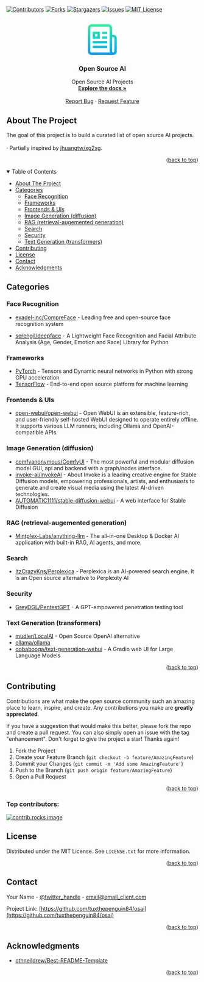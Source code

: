 <a id="readme-top"></a>

[![Contributors][contributors-shield]][contributors-url]
[![Forks][forks-shield]][forks-url]
[![Stargazers][stars-shield]][stars-url]
[![Issues][issues-shield]][issues-url]
[![MIT License][license-shield]][license-url]



<!-- PROJECT LOGO -->
<br />
<div align="center">
  <a href="https://github.com/tuxthepenguin84/osai">
    <img src="images/logo.png" alt="Logo" width="80" height="80">
  </a>

<h3 align="center">Open Source AI</h3>

  <p align="center">
    Open Source AI Projects
    <br />
    <a href="https://github.com/tuxthepenguin84/osai"><strong>Explore the docs »</strong></a>
    <br />
    <br />
    <a href="https://github.com/tuxthepenguin84/osai/issues/new?labels=bug&template=bug-report---.md">Report Bug</a>
    ·
    <a href="https://github.com/tuxthepenguin84/osai/issues/new?labels=enhancement&template=feature-request---.md">Request Feature</a>
  </p>
</div>



<!-- ABOUT THE PROJECT -->
## About The Project

The goal of this project is to build a curated list of open source AI projects. <br />
<br />
· Partially inspired by [jhuangtw/xg2xg](https://github.com/jhuangtw/xg2xg).

<p align="right">(<a href="#readme-top">back to top</a>)</p>



<!-- TABLE OF CONTENTS -->
<details open>
  <summary>Table of Contents</summary>
  <ul>
    <li><a href="#about-the-project">About The Project</a></li>
    <li>
      <a href="#categories">Categories</a>
      <ul>
        <li><a href="#facerecognition">Face Recognition</a></li>
        <li><a href="#frameworks">Frameworks</a></li>
        <li><a href="#frontend">Frontends & UIs</a></li>
        <li><a href="#imagegeneration">Image Generation (diffusion)</a></li>
        <li><a href="#rag">RAG (retrieval-augemented generation)</a></li>
        <li><a href="#search">Search</a></li>
        <li><a href="#security">Security</a></li>
        <li><a href="#textgeneration">Text Generation (transformers)</a></li>
      </ul>
    </li>
    <li><a href="#contributing">Contributing</a></li>
    <li><a href="#license">License</a></li>
    <li><a href="#contact">Contact</a></li>
    <li><a href="#acknowledgments">Acknowledgments</a></li>
  </ul>
</details>



<!-- CATEGORIES -->
## Categories

### <a id="facerecognition"></a>Face Recognition

* [exadel-inc/CompreFace](https://github.com/exadel-inc/CompreFace) - Leading free and open-source face recognition system

* [serengil/deepface](https://github.com/serengil/deepface) - A Lightweight Face Recognition and Facial Attribute Analysis (Age, Gender, Emotion and Race) Library for Python

### <a id="frameworks"></a>Frameworks
* [PyTorch](https://github.com/pytorch/pytorch) - Tensors and Dynamic neural networks in Python with strong GPU acceleration
* [TensorFlow](https://github.com/tensorflow/tensorflow) - End-to-end open source platform for machine learning

### <a id="frontends"></a>Frontends & UIs
* [open-webui/open-webui](https://github.com/open-webui/open-webui) - Open WebUI is an extensible, feature-rich, and user-friendly self-hosted WebUI designed to operate entirely offline. It supports various LLM runners, including Ollama and OpenAI-compatible APIs.

### <a id="imagegeneration"></a>Image Generation (diffusion)

* [comfyanonymous/ComfyUI](https://github.com/comfyanonymous/ComfyUI) - The most powerful and modular diffusion model GUI, api and backend with a graph/nodes interface.
* [invoke-ai/InvokeAI](https://github.com/invoke-ai/InvokeAI) - About
Invoke is a leading creative engine for Stable Diffusion models, empowering professionals, artists, and enthusiasts to generate and create visual media using the latest AI-driven technologies.
* [AUTOMATIC1111/stable-diffusion-webui](https://github.com/AUTOMATIC1111/stable-diffusion-webui) - A web interface for Stable Diffusion

### <a id="rag"></a>RAG (retrieval-augemented generation)

* [Mintplex-Labs/anything-llm](https://github.com/Mintplex-Labs/anything-llm) - The all-in-one Desktop & Docker AI application with built-in RAG, AI agents, and more.

### <a id="search"></a>Search

* [ItzCrazyKns/Perplexica](https://github.com/ItzCrazyKns/Perplexica) - Perplexica is an AI-powered search engine. It is an Open source alternative to Perplexity AI

### <a id="security"></a>Security

* [GreyDGL/PentestGPT](https://github.com/GreyDGL/PentestGPT) - A GPT-empowered penetration testing tool

### <a id="textgeneration"></a>Text Generation (transformers)

* [mudler/LocalAI](https://github.com/mudler/LocalAI) - Open Source OpenAI alternative
* [ollama/ollama](https://github.com/ollama/ollama)
* [oobabooga/text-generation-webui](https://github.com/oobabooga/text-generation-webui) - A Gradio web UI for Large Language Models

<p align="right">(<a href="#readme-top">back to top</a>)</p>



<!-- CONTRIBUTING -->
## Contributing

Contributions are what make the open source community such an amazing place to learn, inspire, and create. Any contributions you make are **greatly appreciated**.

If you have a suggestion that would make this better, please fork the repo and create a pull request. You can also simply open an issue with the tag "enhancement".
Don't forget to give the project a star! Thanks again!

1. Fork the Project
2. Create your Feature Branch (`git checkout -b feature/AmazingFeature`)
3. Commit your Changes (`git commit -m 'Add some AmazingFeature'`)
4. Push to the Branch (`git push origin feature/AmazingFeature`)
5. Open a Pull Request

<p align="right">(<a href="#readme-top">back to top</a>)</p>

### Top contributors:

<a href="https://github.com/tuxthepenguin84/osai/graphs/contributors">
  <img src="https://contrib.rocks/image?repo=tuxthepenguin84/osai" alt="contrib.rocks image" />
</a>



<!-- LICENSE -->
## License

Distributed under the MIT License. See `LICENSE.txt` for more information.

<p align="right">(<a href="#readme-top">back to top</a>)</p>



<!-- CONTACT -->
## Contact

Your Name - [@twitter_handle](https://twitter.com/twitter_handle) - email@email_client.com

Project Link: [https://github.com/tuxthepenguin84/osai](https://github.com/tuxthepenguin84/osai)

<p align="right">(<a href="#readme-top">back to top</a>)</p>



<!-- ACKNOWLEDGMENTS -->
## Acknowledgments

* [othneildrew/Best-README-Template](https://github.com/othneildrew/Best-README-Template)

<p align="right">(<a href="#readme-top">back to top</a>)</p>



<!-- MARKDOWN LINKS & IMAGES -->
<!-- https://www.markdownguide.org/basic-syntax/#reference-style-links -->
[contributors-shield]: https://img.shields.io/github/contributors/tuxthepenguin84/osai.svg?style=for-the-badge
[contributors-url]: https://github.com/tuxthepenguin84/osai/graphs/contributors
[forks-shield]: https://img.shields.io/github/forks/tuxthepenguin84/osai.svg?style=for-the-badge
[forks-url]: https://github.com/tuxthepenguin84/osai/network/members
[stars-shield]: https://img.shields.io/github/stars/tuxthepenguin84/osai.svg?style=for-the-badge
[stars-url]: https://github.com/tuxthepenguin84/osai/stargazers
[issues-shield]: https://img.shields.io/github/issues/tuxthepenguin84/osai.svg?style=for-the-badge
[issues-url]: https://github.com/tuxthepenguin84/osai/issues
[license-shield]: https://img.shields.io/github/license/tuxthepenguin84/osai.svg?style=for-the-badge
[license-url]: https://github.com/tuxthepenguin84/osai/blob/master/LICENSE.txt
[linkedin-shield]: https://img.shields.io/badge/-LinkedIn-black.svg?style=for-the-badge&logo=linkedin&colorB=555
[linkedin-url]: https://linkedin.com/in/linkedin_username
[product-screenshot]: images/screenshot.png
[Next.js]: https://img.shields.io/badge/next.js-000000?style=for-the-badge&logo=nextdotjs&logoColor=white
[Next-url]: https://nextjs.org/
[React.js]: https://img.shields.io/badge/React-20232A?style=for-the-badge&logo=react&logoColor=61DAFB
[React-url]: https://reactjs.org/
[Vue.js]: https://img.shields.io/badge/Vue.js-35495E?style=for-the-badge&logo=vuedotjs&logoColor=4FC08D
[Vue-url]: https://vuejs.org/
[Angular.io]: https://img.shields.io/badge/Angular-DD0031?style=for-the-badge&logo=angular&logoColor=white
[Angular-url]: https://angular.io/
[Svelte.dev]: https://img.shields.io/badge/Svelte-4A4A55?style=for-the-badge&logo=svelte&logoColor=FF3E00
[Svelte-url]: https://svelte.dev/
[Laravel.com]: https://img.shields.io/badge/Laravel-FF2D20?style=for-the-badge&logo=laravel&logoColor=white
[Laravel-url]: https://laravel.com
[Bootstrap.com]: https://img.shields.io/badge/Bootstrap-563D7C?style=for-the-badge&logo=bootstrap&logoColor=white
[Bootstrap-url]: https://getbootstrap.com
[JQuery.com]: https://img.shields.io/badge/jQuery-0769AD?style=for-the-badge&logo=jquery&logoColor=white
[JQuery-url]: https://jquery.com
